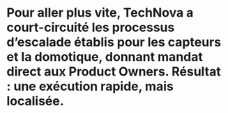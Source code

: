 # Pour aller plus vite, TechNova a court-circuité les processus d’escalade établis pour les capteurs et la domotique, donnant mandat direct aux Product Owners. Résultat : une exécution rapide, mais localisée.